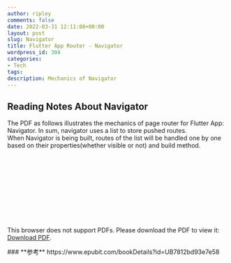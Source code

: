 ```yaml
---
author: ripley
comments: false
date: 2022-03-31 12:11:08+00:00
layout: post
slug: Navigator
title: Flutter App Router - Navigator
wordpress_id: 304
categories:
- Tech
tags:
description: Mechanics of Navigator
---
```

## **Reading Notes About Navigator**   
The PDF as follows illustrates the mechanics of page router for Flutter App: Navigator. In sum, navigator uses a list to store pushed routes.  
When Navigator is being built, routes of the list will be handled one by one based on their properties(whether visible or not) and build method.   
    
<object data="https://ririripley.github.io/assets/img/Navigation.pdf" type="application/pdf" width="1000px" height="1400px">
    <embed src="https://ririripley.github.io/assets/img/Navigation.pdf">
        <p>This browser does not support PDFs. Please download the PDF to view it: <a href="https://ririripley.github.io/assets/img/Navigation.pdf">Download PDF</a>.</p>
    </embed>
</object>  
### **参考**     
https://www.epubit.com/bookDetails?id=UB7812bd93e7e58

